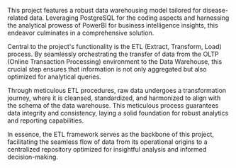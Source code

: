 This project features a robust data warehousing model tailored for disease-related data. Leveraging PostgreSQL for the coding aspects and harnessing the analytical prowess of PowerBI for business intelligence insights, this endeavor culminates in a comprehensive solution.

Central to the project's functionality is the ETL (Extract, Transform, Load) process. By seamlessly orchestrating the transfer of data from the OLTP (Online Transaction Processing) environment to the Data Warehouse, this crucial step ensures that information is not only aggregated but also optimized for analytical queries.

Through meticulous ETL procedures, raw data undergoes a transformation journey, where it is cleansed, standardized, and harmonized to align with the schema of the data warehouse. This meticulous process guarantees data integrity and consistency, laying a solid foundation for robust analytics and reporting capabilities.

In essence, the ETL framework serves as the backbone of this project, facilitating the seamless flow of data from its operational origins to a centralized repository optimized for insightful analysis and informed decision-making.
